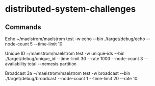 # distributed-system-challenges

## Commands
Echo
~/maelstrom/maelstrom test -w echo --bin ./target/debug/echo --node-count 5 --time-limit 10

Unique ID
~/maelstrom/maelstrom test -w unique-ids --bin ./target/debug/unique_id --time-limit 30 --rate 1000 --node-count 3 --availability total --nemesis partition

Broadcast 3a
~/maelstrom/maelstrom test -w broadcast --bin ./target/debug/broadcast --node-count 1 --time-limit 20 --rate 10